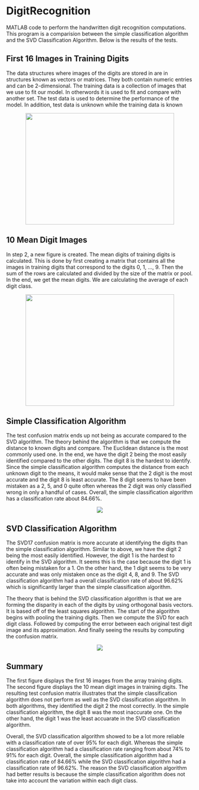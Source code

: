 # DigitRecognition
MATLAB code to perform the handwritten digit recognition computations. This program is a comparision between the simple classification algorithm and the SVD Classification Algorithm. Below is the results of the tests.

**First 16 Images in Training Digits**
---------------------
The data structures where images of the digits are stored in are in structures known as
vectors or matrices. They both contain numeric entries and can be 2-dimensional. The training
data is a collection of images that we use to fit our model. In otherwords it is used to fit and
compare with another set. The test data is used to determine the performance of the model. In
addition, test data is unknown while the training data is known
<p align="center">
<img src="https://user-images.githubusercontent.com/100814612/159613923-898ab043-676e-4264-9a4c-a571dfe2cfcc.png" width="400" height="300"/><img><img>
</p>

**10 Mean Digit Images**
------------------------
In step 2, a new figure is created. The mean digits of training digits is calculated. This
is done by first creating a matrix that contains all the images in training digits that correspond
to the digits 0, 1, ..., 9. Then the sum of the rows are calculated and divided by the size of the
matrix or pool. In the end, we get the mean digits. We are calculating the average of each digit
class.
<p align="center">
<img src="https://user-images.githubusercontent.com/100814612/159613973-a0602cd8-6f85-4db2-9d00-e382a75389fc.png" width="400" height="300"/><img><img>
</p>

**Simple Classification Algorithm**
----------------------------
The test confusion matrix ends up not being as accurate compared to the SVD algorithm. The theory behind the algorithm is that we compute the distance to known digits and compare.
The Euclidean distance is the most commonly used one. In the end, we have the digit 2 being
the most easily identified compared to the other digits. The digit 8 is the hardest to identify.
Since the simple classification algorithm computes the distance from each unknown digit to the means, it would make sense that the 2 digit is the most accurate and the digit 8 is least accurate.
The 8 digit seems to have been mistaken as a 2, 5, and 0 quite often whereas the 2 digit was
only classified wrong in only a handful of cases. Overall, the simple classification algorithm
has a classification rate about 84.66%.
<p align="center">
<img src="https://user-images.githubusercontent.com/100814612/159615919-01e227e8-3e7e-49d9-9107-371842f3fd37.png">
</p>

**SVD Classification Algorithm**
-----------------------------
The SVD17 confusion matrix is more accurate at identifying the digits than the
simple classification algorithm. Similar to above, we have the digit 2 being the most easily identified. However, the digit 1 is
the hardest to identify in the SVD algorithm. It seems this is the case because the digit 1 is
often being mistaken for a 1. On the other hand, the 1 digit seems to be very accurate and was
only mistaken once as the digit 4, 8, and 9. The SVD classification algorithm had a overall
classification rate of about 96.62% which is significantly larger than the simple classification
algorithm.

The theory that is behind the SVD classification algorithm is that we are forming the disparity
in each of the digits by using orthogonal basis vectors. It is based off of the least squares
algorithm. The start of the algorithm begins with pooling the training digits. Then we compute
the SVD for each digit class. Followed by computing the error between each original test digit
image and its approximation. And finally seeing the results by computing the confusion matrix.
<p align="center">
<img src="https://user-images.githubusercontent.com/100814612/159615692-3c49ef8e-e2a8-4ea1-beee-e54689841e4b.png">
</p>

**Summary**
----------------------------
The first figure displays the first 16 images from the array training digits. The second
figure displays the 10 mean digit images in training digits. The resulting test confusion matrix
illustrates that the simple classification algorithm does not perform as well as the SVD classification algorithm. In both algorithms, they identified the digit 2 the most correctly. In the simple
classification algorithm, the digit 8 was the most inaccurate one. On the other hand, the digit
1 was the least accuarate in the SVD classification algorithm.

Overall, the SVD classification
algorithm showed to be a lot more reliable with a classification rate of over 95% for each digit.
Whereas the simple classification algorithm had a classification rate ranging from about 74%
to 91% for each digit. Overall, the simple classification algorithm had a classification rate of
84.66% while the SVD classification algorithm had a classification rate of 96.62%. The reason
the SVD classification algorithm had better results is because the simple classification algorithm
does not take into account the variation within each digit class.
